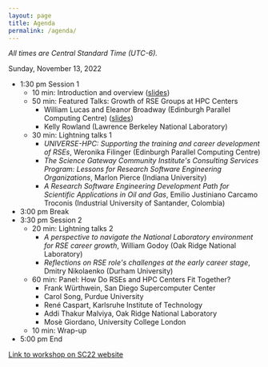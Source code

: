 ```yaml
---
layout: page
title: Agenda
permalink: /agenda/
---
```


*All times are Central Standard Time (UTC-6).*

Sunday, November 13, 2022

- 1:30 pm Session 1
    - 10 min:  Introduction and overview ([slides](https://docs.google.com/presentation/d/1JfBGbNYqiy0IoLwLGeCfU59uzJuTLXUG/))
    - 50 min:  Featured Talks:  Growth of RSE Groups at HPC Centers
        - William Lucas and Eleanor Broadway (Edinburgh Parallel Computing Centre) ([slides](https://drive.google.com/file/d/1S4Iemf9NOajfFw0sSEUuRLpHBkKlsR7m/))
        - Kelly Rowland (Lawrence Berkeley National Laboratory)
    - 30 min:  Lightning talks 1
        - _UNIVERSE-HPC: Supporting the training and career development of RSEs_,
        Weronika Filinger (Edinburgh Parallel Computing Centre)
        - _The Science Gateway Community Institute's Consulting Services Program: Lessons for Research Software Engineering Organizations_,
        Marlon Pierce (Indiana University)
        - _A Research Software Engineering Development Path for Scientific Applications in Oil and Gas_,
        Emilio Justiniano Carcamo Troconis (Industrial University of Santander, Colombia)
- 3:00 pm Break
- 3:30 pm Session 2
    - 20 min:  Lightning talks 2
        - _A perspective to navigate the National Laboratory environment for RSE career growth_,
        William Godoy (Oak Ridge National Laboratory)
        - _Reflections on RSE role's challenges at the early career stage_,
        Dmitry Nikolaenko (Durham University)
    - 60 min:  Panel:  How Do RSEs and HPC Centers Fit Together?
        - Frank Würthwein, San Diego Supercomputer Center
        - Carol Song, Purdue University
        - René Caspart, Karlsruhe Institute of Technology
        - Addi Thakur Malviya, Oak Ridge National Laboratory
        - Mosè Giordano, University College London
    - 10 min:  Wrap-up
- 5:00 pm End

[Link to workshop on SC22 website](https://sc22.supercomputing.org/presentation/?id=wksp132&sess=sess130)


